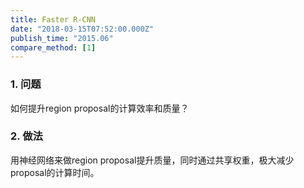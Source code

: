 ```yaml
---
title: Faster R-CNN
date: "2018-03-15T07:52:00.000Z"
publish_time: "2015.06"
compare_method: [1]
---
```


### 1. 问题

如何提升region proposal的计算效率和质量？

### 2. 做法

用神经网络来做region proposal提升质量，同时通过共享权重，极大减少proposal的计算时间。



[^1]: Scalable, high-quality object detection（MultiBox）